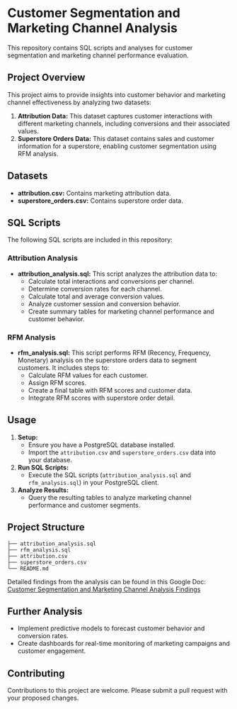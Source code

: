 # Customer Segmentation and Marketing Channel Analysis

This repository contains SQL scripts and analyses for customer segmentation and marketing channel performance evaluation.

## Project Overview

This project aims to provide insights into customer behavior and marketing channel effectiveness by analyzing two datasets:

1.  **Attribution Data:** This dataset captures customer interactions with different marketing channels, including conversions and their associated values.
2.  **Superstore Orders Data:** This dataset contains sales and customer information for a superstore, enabling customer segmentation using RFM analysis.

## Datasets

* **attribution.csv:** Contains marketing attribution data.
* **superstore_orders.csv:** Contains superstore order data.

## SQL Scripts

The following SQL scripts are included in this repository:

### Attribution Analysis

* **attribution_analysis.sql:** This script analyzes the attribution data to:
    * Calculate total interactions and conversions per channel.
    * Determine conversion rates for each channel.
    * Calculate total and average conversion values.
    * Analyze customer session and conversion behavior.
    * Create summary tables for marketing channel performance and customer behavior.

### RFM Analysis

* **rfm_analysis.sql:** This script performs RFM (Recency, Frequency, Monetary) analysis on the superstore orders data to segment customers. It includes steps to:
    * Calculate RFM values for each customer.
    * Assign RFM scores.
    * Create a final table with RFM scores and customer data.
    * Integrate RFM scores with superstore order detail.

## Usage

1.  **Setup:**
    * Ensure you have a PostgreSQL database installed.
    * Import the `attribution.csv` and `superstore_orders.csv` data into your database.
2.  **Run SQL Scripts:**
    * Execute the SQL scripts (`attribution_analysis.sql` and `rfm_analysis.sql`) in your PostgreSQL client.
3.  **Analyze Results:**
    * Query the resulting tables to analyze marketing channel performance and customer segments.

## Project Structure
```Customer Segmentation and Marketing Channel Analysis/
├── attribution_analysis.sql
├── rfm_analysis.sql
├── attribution.csv
├── superstore_orders.csv
└── README.md
```

Detailed findings from the analysis can be found in this Google Doc: [Customer Segmentation and Marketing Channel Analysis Findings](https://docs.google.com/document/d/16ImrG24aMpcgVLGeHwS2XfUDX0UDvpIDA63MFA6Cdys/edit?usp=sharing)

## Further Analysis
* Implement predictive models to forecast customer behavior and conversion rates.
* Create dashboards for real-time monitoring of marketing campaigns and customer engagement.

## Contributing

Contributions to this project are welcome. Please submit a pull request with your proposed changes.
